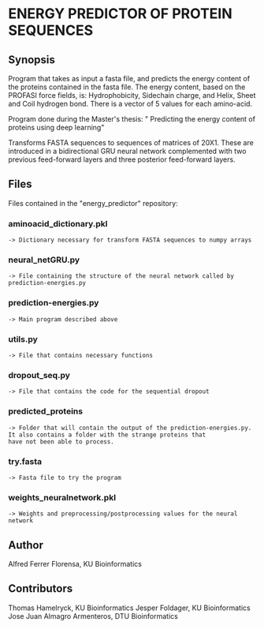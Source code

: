 # ENERGY PREDICTOR OF PROTEIN SEQUENCES

## Synopsis
Program that takes as input a fasta file, and predicts the energy content of the proteins contained in the fasta file. The energy content, based on the PROFASI force fields, is: Hydrophobicity, Sidechain charge, and Helix, Sheet and Coil hydrogen bond. There is a vector of 5 values for each amino-acid. 

Program done during the Master's thesis: " Predicting the energy content of proteins using deep learning"

Transforms FASTA sequences to sequences of matrices of 20X1. These are introduced in a bidirectional GRU neural network complemented with two previous feed-forward layers and three posterior feed-forward layers.

## Files
Files contained in the "energy_predictor" repository:

### aminoacid_dictionary.pkl  
	-> Dictionary necessary for transform FASTA sequences to numpy arrays
### neural_netGRU.py    
	-> File containing the structure of the neural network called by prediction-energies.py
### prediction-energies.py 
	-> Main program described above
### utils.py
	-> File that contains necessary functions
### dropout_seq.py
	-> File that contains the code for the sequential dropout
### predicted_proteins 
	-> Folder that will contain the output of the prediction-energies.py. It also contains a folder with the strange proteins that
	have not been able to process.
### try.fasta   
	-> Fasta file to try the program 
### weights_neuralnetwork.pkl
	-> Weights and preprocessing/postprocessing values for the neural network

## Author 
Alfred Ferrer Florensa, KU Bioinformatics

## Contributors
Thomas Hamelryck, KU Bioinformatics
Jesper Foldager, KU Bioinformatics
Jose Juan Almagro Armenteros, DTU Bioinformatics
